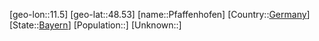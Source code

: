﻿---
location: [48.53,11.5]
type: City
tags:
- geo/City


SpocWebEntityId: 33342
isDeleted: false
confidential: public

---
[geo-lon::11.5]
[geo-lat::48.53]
[name::Pfaffenhofen]
[Country::[Germany](geo/Continent/Europe/Germany.md)]
[State::[Bayern](geo/Continent/Europe/Germany/Bayern.md)]
[Population::]
[Unknown::]

